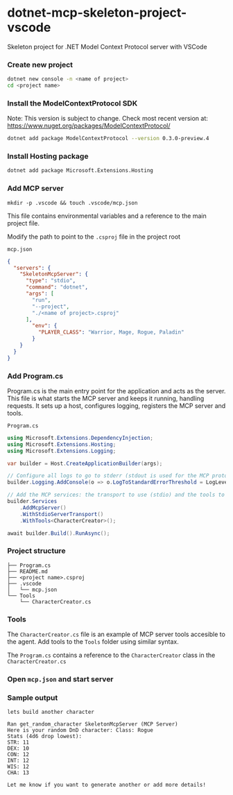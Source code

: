 # dotnet-mcp-skeleton-project-vscode
Skeleton project for .NET Model Context Protocol server with VSCode

### Create new project
```bash
dotnet new console -n <name of project>
cd <project name>
```

### Install the ModelContextProtocol SDK
Note: This version is subject to change. Check most recent version at: https://www.nuget.org/packages/ModelContextProtocol/
```bash
dotnet add package ModelContextProtocol --version 0.3.0-preview.4
```

### Install Hosting package
```bash
dotnet add package Microsoft.Extensions.Hosting
```

### Add MCP server
```
mkdir -p .vscode && touch .vscode/mcp.json
```

This file contains environmental variables and a reference to the main project file.

Modify the path to point to the `.csproj` file in the project root

`mcp.json`
```json
{
  "servers": {
    "SkeletonMcpServer": {
      "type": "stdio",
      "command": "dotnet",
      "args": [
        "run",
        "--project",
        "./<name of project>.csproj"
      ],
        "env": {
          "PLAYER_CLASS": "Warrior, Mage, Rogue, Paladin"
        }
    }
  }
}
```

### Add Program.cs
Program.cs is the main entry point for the application and acts as the server. This file is what starts the MCP server and keeps it running, handling requests. It sets up a host, configures logging, registers the MCP server and tools.

`Program.cs`
```c#
using Microsoft.Extensions.DependencyInjection;
using Microsoft.Extensions.Hosting;
using Microsoft.Extensions.Logging;

var builder = Host.CreateApplicationBuilder(args);

// Configure all logs to go to stderr (stdout is used for the MCP protocol messages).
builder.Logging.AddConsole(o => o.LogToStandardErrorThreshold = LogLevel.Trace);

// Add the MCP services: the transport to use (stdio) and the tools to register.
builder.Services
    .AddMcpServer()
    .WithStdioServerTransport()
    .WithTools<CharacterCreator>();

await builder.Build().RunAsync();
```

### Project structure
```
├── Program.cs
├── README.md
├── <project name>.csproj
├── .vscode
│   └── mcp.json
└── Tools
    └── CharacterCreator.cs
```

### Tools
The `CharacterCreator.cs` file is an example of MCP server tools accesible to the agent. Add tools to the `Tools` folder using similar syntax.

The `Program.cs` contains a reference to the `CharacterCreator` class in the `CharacterCreator.cs`

### Open `mcp.json` and start server

### Sample output
```
lets build another character

Ran get_random_character SkeletonMcpServer (MCP Server)
Here is your random DnD character: Class: Rogue
Stats (4d6 drop lowest):
STR: 11
DEX: 10
CON: 12
INT: 12
WIS: 12
CHA: 13

Let me know if you want to generate another or add more details!
```